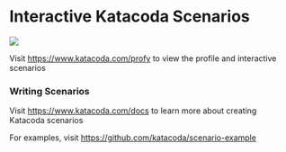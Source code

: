 # Interactive Katacoda Scenarios

[![](http://shields.katacoda.com/katacoda/profy/count.svg)](https://www.katacoda.com/profy "Get your profile on Katacoda.com")

Visit https://www.katacoda.com/profy to view the profile and interactive scenarios

### Writing Scenarios
Visit https://www.katacoda.com/docs to learn more about creating Katacoda scenarios

For examples, visit https://github.com/katacoda/scenario-example
